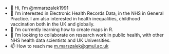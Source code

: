 - 👋 Hi, I’m @mmarszalek1991
- 👀 I’m interested in Electronic Health Records Data, in the NHS in General Practice. I am also interested in health inequalities, childhood vaccination both in the UK and globally. 
- 🌱 I’m currently learning how to create maps in R. 
- 💞️ I’m looking to collaborate on research work in public health, with other NHS health data scientists and UK Universities. 
- 📫 How to reach me m.marszalek@qmul.ac.uk

<!---
mmarszalek1991/mmarszalek1991 is a ✨ special ✨ repository because its `README.md` (this file) appears on your GitHub profile.
You can click the Preview link to take a look at your changes.
--->
